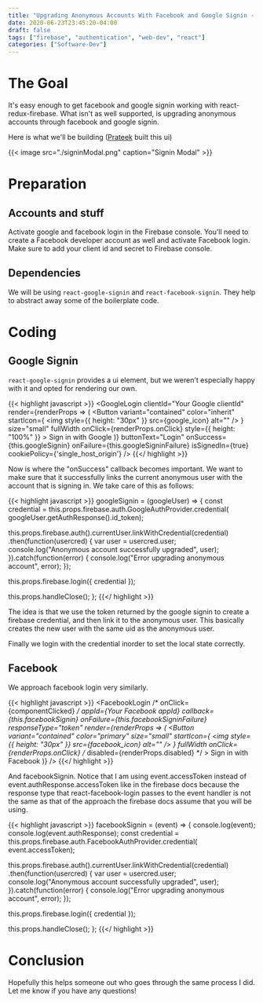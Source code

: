 ```yaml
---
title: "Upgrading Anonymous Accounts With Facebook and Google Signin - React Redux Firebase"
date: 2020-06-23T23:45:20-04:00
draft: false
tags: ["firebase", "authentication", "web-dev", "react"]
categories: ["Software-Dev"]
---
```


# The Goal

It's easy enough to get facebook and google signin working with react-redux-firebase. What isn't as well supported, is upgrading anonymous accounts through facebook and google signin.

Here is what we'll be building ([Prateek](https://prateek.humane) built this ui)

{{< image src="./signinModal.png" caption="Signin Modal" >}}

# Preparation

## Accounts and stuff

Activate google and facebook login in the Firebase console. You'll need to create a Facebook developer account as well and activate Facebook login. Make sure to add your client id and secret to Firebase console.

## Dependencies

We will be using `react-google-signin` and `react-facebook-signin`. They help to abstract away some of the boilerplate code.

# Coding

## Google Signin

`react-google-signin` provides a ui element, but we weren't especially happy with it and opted for rendering our own.

{{< highlight javascript >}}
<GoogleLogin
  clientId="Your Google clientId"
  render={renderProps => (
    <Button
      variant="contained"
      color="inherit"
      startIcon={
        <img
          style={{ height: "30px" }}
          src={google_icon}
          alt=""
        />
      }
      size="small"
      fullWidth
      onClick={renderProps.onClick}
      style={{
        height: "100%"
      }}
    >
      Sign in with Google
    </Button>
  )}
  buttonText="Login"
  onSuccess={this.googleSignin}
  onFailure={this.googleSigninFailure}
  isSignedIn={true}
  cookiePolicy={'single_host_origin'}
/>
{{</ highlight >}}

Now is where the "onSuccess" callback becomes important. We want to make sure that it successfully links the current anonymous user with the account that is signing in. We take care of this as follows:

{{< highlight javascript >}}
googleSignin = (googleUser) => {
  const credential = this.props.firebase.auth.GoogleAuthProvider.credential(
    googleUser.getAuthResponse().id_token);

  this.props.firebase.auth().currentUser.linkWithCredential(credential)
    .then(function(usercred) {
      var user = usercred.user;
      console.log("Anonymous account successfully upgraded", user);
    }).catch(function(error) {
      console.log("Error upgrading anonymous account", error);
    });

  this.props.firebase.login({
    credential
  });

  this.props.handleClose();
};
{{</ highlight >}}

The idea is that we use the token returned by the google signin to create a firebase credential, and then link it to the anonymous user. This basically creates the new user with the same uid as the anonymous user.

Finally we login with the credential inorder to set the local state correctly.

## Facebook

We approach facebook login very similarly.

{{< highlight javascript >}}
<FacebookLogin
  /* onClick={componentClicked} */
  appId={Your Facebook appId}
  callback={this.facebookSignin}
  onFailure={this.facebookSigninFailure}
  responseType="token"
  render={renderProps => (
    <Button
      variant="contained"
      color="primary"
      size="small"
      startIcon={
        <img
          style={{ height: "30px" }}
          src={facebook_icon}
          alt=""
        />
      }
      fullWidth
      onClick={renderProps.onClick}
      /* disabled={renderProps.disabled} */
    >
      Sign in with Facebook
    </Button>
  )}
/>
{{</ highlight >}}

And facebookSignin. Notice that I am using event.accessToken instead of event.authResponse.accessToken like in the firebase docs because the response type that react-facebook-login passes to the event handler is not the same as that of the approach the firebase docs assume that you will be using.

{{< highlight javascript >}}
facebookSignin = (event) => {
  console.log(event);
  console.log(event.authResponse);
  const credential = this.props.firebase.auth.FacebookAuthProvider.credential(
    event.accessToken);

  this.props.firebase.auth().currentUser.linkWithCredential(credential)
    .then(function(usercred) {
      var user = usercred.user;
      console.log("Anonymous account successfully upgraded", user);
    }).catch(function(error) {
      console.log("Error upgrading anonymous account", error);
    });

  this.props.firebase.login({
    credential
  });

  this.props.handleClose();
};
{{</ highlight >}}


# Conclusion

Hopefully this helps someone out who goes through the same process I did. Let me know if you have any questions!

